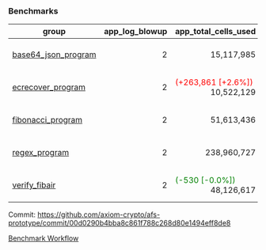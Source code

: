 ### Benchmarks
| group | app_log_blowup | app_total_cells_used | app_total_cycles | app_total_proof_time_ms | leaf_log_blowup | leaf_total_cells_used | leaf_total_cycles | leaf_total_proof_time_ms | max_segment_length | instance | alloc |
|---|---|---|---|---|---|---|---|---|---|---|---|
| [ base64_json_program ](https://github.com/axiom-crypto/afs-prototype/blob/gh-pages/benchmarks-pr/1002/individual/base64_json-00d0290b4bba8c861f788c268d80e1494eff8de8.md) | <div style='text-align: right'> 2 </div>  | <div style='text-align: right'> 15,117,985 </div>  | <div style='text-align: right'> 434,694 </div>  | <span style='color: green'>(-140.0 [-6.7%])</span><div style='text-align: right'> 1,941.0 </div>  | <div style='text-align: right'> - </div>  | <div style='text-align: right'> - </div>  | <div style='text-align: right'> - </div>  | <div style='text-align: right'> - </div>  | 1048476 | 64cpu-linux-arm64 | mimalloc |
| [ ecrecover_program ](https://github.com/axiom-crypto/afs-prototype/blob/gh-pages/benchmarks-pr/1002/individual/ecrecover-00d0290b4bba8c861f788c268d80e1494eff8de8.md) | <div style='text-align: right'> 2 </div>  | <span style='color: red'>(+263,861 [+2.6%])</span><div style='text-align: right'> 10,522,129 </div>  | <span style='color: red'>(+16,124 [+8.3%])</span><div style='text-align: right'> 211,190 </div>  | <span style='color: green'>(-41.0 [-2.2%])</span><div style='text-align: right'> 1,837.0 </div>  | <div style='text-align: right'> - </div>  | <div style='text-align: right'> - </div>  | <div style='text-align: right'> - </div>  | <div style='text-align: right'> - </div>  | 1048476 | 64cpu-linux-arm64 | mimalloc |
| [ fibonacci_program ](https://github.com/axiom-crypto/afs-prototype/blob/gh-pages/benchmarks-pr/1002/individual/fibonacci-00d0290b4bba8c861f788c268d80e1494eff8de8.md) | <div style='text-align: right'> 2 </div>  | <div style='text-align: right'> 51,613,436 </div>  | <div style='text-align: right'> 3,000,274 </div>  | <span style='color: green'>(-457.0 [-8.2%])</span><div style='text-align: right'> 5,135.0 </div>  | <div style='text-align: right'> - </div>  | <div style='text-align: right'> - </div>  | <div style='text-align: right'> - </div>  | <div style='text-align: right'> - </div>  | 1048476 | 64cpu-linux-arm64 | mimalloc |
| [ regex_program ](https://github.com/axiom-crypto/afs-prototype/blob/gh-pages/benchmarks-pr/1002/individual/regex-00d0290b4bba8c861f788c268d80e1494eff8de8.md) | <div style='text-align: right'> 2 </div>  | <div style='text-align: right'> 238,960,727 </div>  | <div style='text-align: right'> 8,381,808 </div>  | <span style='color: green'>(-1,535.0 [-8.7%])</span><div style='text-align: right'> 16,054.0 </div>  | <div style='text-align: right'> - </div>  | <div style='text-align: right'> - </div>  | <div style='text-align: right'> - </div>  | <div style='text-align: right'> - </div>  | 1048476 | 64cpu-linux-arm64 | mimalloc |
| [ verify_fibair ](https://github.com/axiom-crypto/afs-prototype/blob/gh-pages/benchmarks-pr/1002/individual/verify_fibair-00d0290b4bba8c861f788c268d80e1494eff8de8.md) | <div style='text-align: right'> 2 </div>  | <span style='color: green'>(-530 [-0.0%])</span><div style='text-align: right'> 48,126,617 </div>  | <span style='color: green'>(-8 [-0.0%])</span><div style='text-align: right'> 397,156 </div>  | <span style='color: green'>(-154.0 [-5.1%])</span><div style='text-align: right'> 2,888.0 </div>  | <div style='text-align: right'> - </div>  | <div style='text-align: right'> - </div>  | <div style='text-align: right'> - </div>  | <div style='text-align: right'> - </div>  | 1048476 | 64cpu-linux-arm64 | mimalloc |


Commit: https://github.com/axiom-crypto/afs-prototype/commit/00d0290b4bba8c861f788c268d80e1494eff8de8

[Benchmark Workflow](https://github.com/axiom-crypto/afs-prototype/actions/runs/12305023726)
